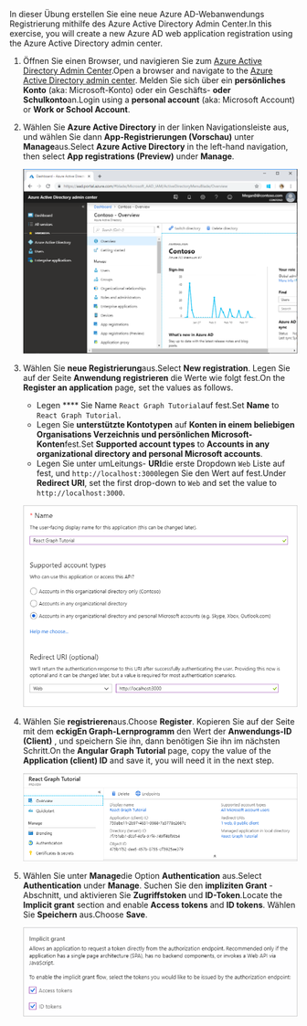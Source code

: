 <!-- markdownlint-disable MD002 MD041 -->

<span data-ttu-id="1fb10-101">In dieser Übung erstellen Sie eine neue Azure AD-Webanwendungs Registrierung mithilfe des Azure Active Directory Admin Center.</span><span class="sxs-lookup"><span data-stu-id="1fb10-101">In this exercise, you will create a new Azure AD web application registration using the Azure Active Directory admin center.</span></span>

1. <span data-ttu-id="1fb10-102">Öffnen Sie einen Browser, und navigieren Sie zum [Azure Active Directory Admin Center](https://aad.portal.azure.com).</span><span class="sxs-lookup"><span data-stu-id="1fb10-102">Open a browser and navigate to the [Azure Active Directory admin center](https://aad.portal.azure.com).</span></span> <span data-ttu-id="1fb10-103">Melden Sie sich über ein **persönliches Konto** (aka: Microsoft-Konto) oder ein Geschäfts- **oder Schulkonto**an.</span><span class="sxs-lookup"><span data-stu-id="1fb10-103">Login using a **personal account** (aka: Microsoft Account) or **Work or School Account**.</span></span>

1. <span data-ttu-id="1fb10-104">Wählen Sie **Azure Active Directory** in der linken Navigationsleiste aus, und wählen Sie dann **App-Registrierungen (Vorschau)** unter **Manage**aus.</span><span class="sxs-lookup"><span data-stu-id="1fb10-104">Select **Azure Active Directory** in the left-hand navigation, then select **App registrations (Preview)** under **Manage**.</span></span>

    ![<span data-ttu-id="1fb10-105">Screenshot der APP-Registrierungen</span><span class="sxs-lookup"><span data-stu-id="1fb10-105">A screenshot of the App registrations</span></span> ](./images/aad-portal-app-registrations.png)

1. <span data-ttu-id="1fb10-106">Wählen Sie **neue Registrierung**aus.</span><span class="sxs-lookup"><span data-stu-id="1fb10-106">Select **New registration**.</span></span> <span data-ttu-id="1fb10-107">Legen Sie auf der Seite **Anwendung registrieren** die Werte wie folgt fest.</span><span class="sxs-lookup"><span data-stu-id="1fb10-107">On the **Register an application** page, set the values as follows.</span></span>

    - <span data-ttu-id="1fb10-108">Legen \*\*\*\* Sie Name `React Graph Tutorial`auf fest.</span><span class="sxs-lookup"><span data-stu-id="1fb10-108">Set **Name** to `React Graph Tutorial`.</span></span>
    - <span data-ttu-id="1fb10-109">Legen Sie **unterstützte Kontotypen** auf **Konten in einem beliebigen Organisations Verzeichnis und persönlichen Microsoft-Konten**fest.</span><span class="sxs-lookup"><span data-stu-id="1fb10-109">Set **Supported account types** to **Accounts in any organizational directory and personal Microsoft accounts**.</span></span>
    - <span data-ttu-id="1fb10-110">Legen Sie unter umLeitungs- **URI**die erste Dropdown `Web` Liste auf fest, und `http://localhost:3000`legen Sie den Wert auf fest.</span><span class="sxs-lookup"><span data-stu-id="1fb10-110">Under **Redirect URI**, set the first drop-down to `Web` and set the value to `http://localhost:3000`.</span></span>

    ![Screenshot der Seite "Registrieren einer Anwendung"](./images/aad-register-an-app.png)

1. <span data-ttu-id="1fb10-112">Wählen Sie **registrieren**aus.</span><span class="sxs-lookup"><span data-stu-id="1fb10-112">Choose **Register**.</span></span> <span data-ttu-id="1fb10-113">Kopieren Sie auf der Seite mit dem **eckigEn Graph-Lernprogramm** den Wert der **Anwendungs-ID (Client)** , und speichern Sie ihn, dann benötigen Sie ihn im nächsten Schritt.</span><span class="sxs-lookup"><span data-stu-id="1fb10-113">On the **Angular Graph Tutorial** page, copy the value of the **Application (client) ID** and save it, you will need it in the next step.</span></span>

    ![Screenshot der Anwendungs-ID der neuen App-Registrierung](./images/aad-application-id.png)

1. <span data-ttu-id="1fb10-115">Wählen Sie unter **Manage**die Option **Authentication** aus.</span><span class="sxs-lookup"><span data-stu-id="1fb10-115">Select **Authentication** under **Manage**.</span></span> <span data-ttu-id="1fb10-116">Suchen Sie den **impliziten Grant** -Abschnitt, und aktivieren Sie **Zugriffstoken** und **ID-Token**.</span><span class="sxs-lookup"><span data-stu-id="1fb10-116">Locate the **Implicit grant** section and enable **Access tokens** and **ID tokens**.</span></span> <span data-ttu-id="1fb10-117">Wählen Sie **Speichern** aus.</span><span class="sxs-lookup"><span data-stu-id="1fb10-117">Choose **Save**.</span></span>

    ![Screenshot des impliziten Grant-Abschnitts](./images/aad-implicit-grant.png)
